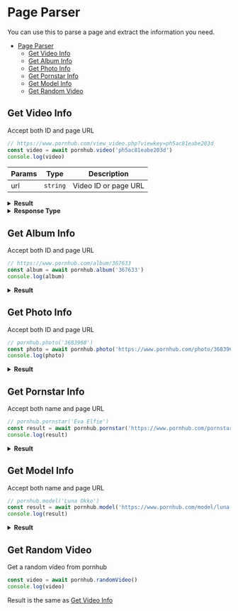 # Page Parser

You can use this to parse a page and extract the information you need.

- [Page Parser](#page-parser)
  - [Get Video Info](#get-video-info)
  - [Get Album Info](#get-album-info)
  - [Get Photo Info](#get-photo-info)
  - [Get Pornstar Info](#get-pornstar-info)
  - [Get Model Info](#get-model-info)
  - [Get Random Video](#get-random-video)

## Get Video Info
Accept both ID and page URL

```js
// https://www.pornhub.com/view_video.php?viewkey=ph5ac81eabe203d
const video = await pornhub.video('ph5ac81eabe203d')
console.log(video)
```

| Params | Type     | Description          |
| ------ | -------- | -------------------- |
| url    | `string` | Video ID or page URL |

<details>
  <summary><b>Result</b></summary>

```json5
{
  "title": "Susie sheep fucks peppa pig",
  "views": 49517,
  "voteUp": 352,
  "voteDown": 125,
  "percent": "74%",
  "provider": {
    "username": "TheFortniteVirginTheFortniteVirgin",
    "url": "/users/thefortnitevirgin"
  },
  "premium": false,
  "tags": ["hardcore", "hentai", "memes"],
  "categories": ["HD-Porn", "SFW"],
  "pornstars": [],
  "videos": [{
    "quality": "720",
    "filename": "720P_1500K_161102592.mp4",
    "extension": "mp4",
    "url": "..."
  }]
}
```
</details>

<details>
  <summary><b>Response Type</b></summary>

| Name              | Type            | Description                                                                                                                        |
| ----------------- | --------------- | ---------------------------------------------------------------------------------------------------------------------------------- |
| id                | `string`        | Video ID                                                                                                                           |
| title             | `string`        | Video title                                                                                                                        |
| views             | `int`           | Video view count                                                                                                                   |
| vote.up           | `int`           | UpVote count                                                                                                                       |
| vote.down         | `int`           | DownVote count                                                                                                                     |
| vote.total        | `int`           | TotalVote count                                                                                                                    |
| vote.rating       | `float`         | Percentage of UpVote (Not **accurate**)                                                                                            |
| premium           | `boolean`       | Is this video premium only.<br>(Notice: Data like `views`, `votes` ... will not present if you don't have access to premium video) |
| provider          | `object`        | Video provider/uploader                                                                                                            |
| provider.username | `string`        | Provider's username                                                                                                                |
| provider.url      | `string`        | Provider's account page                                                                                                            |
| ~~videos~~ (*deprecated*) | `Array`         | List of the videos. Sorted by quality(low->hight).                                                                                 |
| tags              | `Array<string>` | example: `['couple', 'kissing']`                                                                                                   |
| pornstars         | `Array<string>` | example: `['Bob', 'John', 'Emily]`                                                                                                 |
| categories        | `Array<string>` | example: `['HD-Porn', 'Small-Tits']`                                                                                               |
</details>

## Get Album Info
Accept both ID and page URL

```js
// https://www.pornhub.com/album/367633
const album = await pornhub.album('367633')
console.log(album)
```

<details>
  <summary><b>Result</b></summary>

```json5
{
  "photos": [{
    "url": "https://www.pornhub.com/photo/3683964",
    "views": "2.9K",
    "rating": "96%",
    "preview": "***.jpg"
  }, {
    "url": "https://www.pornhub.com/photo/3683965",
    "views": "3.5K"
    // ...
  }],
  "tags": ["boobs", "tits"],
  "provider": {
    "id": 2757342,
    "username": "littlewilly123",
    "url": "/users/littlewilly123"
  }
}
```
</details>

## Get Photo Info
Accept both ID and page URL

```js
// pornhub.photo('3683968')
const photo = await pornhub.photo('https://www.pornhub.com/photo/3683968')
console.log(photo)
```

<details>
  <summary><b>Result</b></summary>

```json5
{
  "info": {
    "title": "My HOT sister ;)",
    "views": 6170,
    "rating": "94%",
    "albumID": 367633,
    "url": "***.jpg"
  },
  "tags": ["boobs", "tits"],
  "provider": {
    "id": 2757342,
    "username": "littlewilly123",
    "url": "/users/littlewilly123"
  }
}
```
</details>

## Get Pornstar Info
Accept both name and page URL

```js
// pornhub.pornstar('Eva Elfie')
const result = await pornhub.pornstar('https://www.pornhub.com/pornstar/eva-elfie')
console.log(result)
```

<details>
  <summary><b>Result</b></summary>

```json5
{
  "name": "Eva Elfie",
  "verified": true,
  "background": "Russian",
  "birthPlace": "Russia",
  "careerStartAndEnd": "2018 to Present",
  "careerStatus": "Active",
  "cityAndCountry": "Moscow, RU",
  "ethnicity": "White",
  "eyeColor": "Green"
  // ...
}
```
*Note: unhandled property will be displayed like this:*

```json5
{
  "Name In The Page": "The String Value"
  // ...
}
```

\> Check the type definition [here](https://github.com/pionxzh/Pornhub.js/blob/master/src/scrapers/page/pornstar.ts).
</details>

## Get Model Info
Accept both name and page URL

```js
// pornhub.model('Luna Okko')
const result = await pornhub.model('https://www.pornhub.com/model/luna-okko')
console.log(result)
```

<details>
  <summary><b>Result</b></summary>

```json5
{
  "name": "Luna Okko",
  "verified": true,
  "tattoos": true,
  "gender": "Female",
  "ethnicity": "Asian",
  "hairColor": "Black",
  "interestedIn": "Guys and Girls",
  "relationship": "Taken",
  "socials": {
    "instagram": "https://www.instagram.com/lunaokko",
    "twitter": "https://www.twitter.com/lunaokko_"
  }
  // ...
}
```
*Note: unhandled property will be displayed like this:*

```json5
{
  "Name In The Page": "The String Value"
  // ...
}
```

\> Check the type definition [here](https://github.com/pionxzh/Pornhub.js/blob/master/src/scrapers/page/model.ts).
</details>

## Get Random Video

Get a random video from pornhub

```js
const video = await pornhub.randomVideo()
console.log(video)
```

Result is the same as [Get Video Info](#get-video-info)

